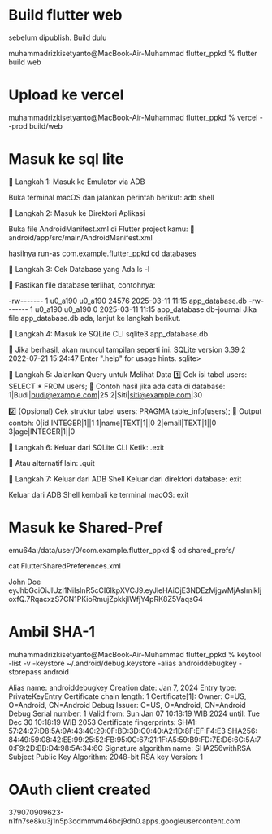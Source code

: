 # Build flutter web
sebelum dipublish. Build dulu

muhammadrizkisetyanto@MacBook-Air-Muhammad flutter_ppkd % flutter build web    

# Upload ke vercel
muhammadrizkisetyanto@MacBook-Air-Muhammad flutter_ppkd % vercel --prod build/web


# Masuk ke sql lite

📌 Langkah 1: Masuk ke Emulator via ADB

Buka terminal macOS dan jalankan perintah berikut:
adb shell


📌 Langkah 2: Masuk ke Direktori Aplikasi

Buka file AndroidManifest.xml di Flutter project kamu:
📂 android/app/src/main/AndroidManifest.xml

hasilnya
run-as com.example.flutter_ppkd
cd databases


📌 Langkah 3: Cek Database yang Ada
ls -l

📌 Pastikan file database terlihat, contohnya:

-rw------- 1 u0_a190 u0_a190 24576 2025-03-11 11:15 app_database.db
-rw------- 1 u0_a190 u0_a190     0 2025-03-11 11:15 app_database.db-journal
Jika file app_database.db ada, lanjut ke langkah berikut.

📌 Langkah 4: Masuk ke SQLite CLI
sqlite3 app_database.db

📌 Jika berhasil, akan muncul tampilan seperti ini:
SQLite version 3.39.2 2022-07-21 15:24:47
Enter ".help" for usage hints.
sqlite>

📌 Langkah 5: Jalankan Query untuk Melihat Data
1️⃣ Cek isi tabel users:
SELECT * FROM users;
📌 Contoh hasil jika ada data di database:
1|Budi|budi@example.com|25
2|Siti|siti@example.com|30

2️⃣ (Opsional) Cek struktur tabel users:
PRAGMA table_info(users);
📌 Output contoh:
0|id|INTEGER|1||1
1|name|TEXT|1||0
2|email|TEXT|1||0
3|age|INTEGER|1||0


📌 Langkah 6: Keluar dari SQLite CLI
Ketik:
.exit


📌 Atau alternatif lain:
.quit


📌 Langkah 7: Keluar dari ADB Shell
Keluar dari direktori database:
exit


Keluar dari ADB Shell kembali ke terminal macOS:
exit


# Masuk ke Shared-Pref
emu64a:/data/user/0/com.example.flutter_ppkd $ cd shared_prefs/                                                                                    

 cat FlutterSharedPreferences.xml                                                                                                                                                 
<?xml version='1.0' encoding='utf-8' standalone='yes' ?>
<map>
    <string name="flutter.username">John Doe</string>
    <string name="flutter.auth_token">eyJhbGciOiJIUzI1NiIsInR5cCI6IkpXVCJ9.eyJleHAiOjE3NDEzMjgwMjAsImlkIjoxfQ.7RqacxzS7CN1PKioRmujZpkkjIWfjY4pRK8Z5VaqsG4</string>
    <boolean name="flutter.isDarkMode" value="false" />
    <long name="flutter.age" value="25" />
</map>



# Ambil SHA-1
muhammadrizkisetyanto@MacBook-Air-Muhammad flutter_ppkd % keytool -list -v -keystore ~/.android/debug.keystore -alias androiddebugkey -storepass android

Alias name: androiddebugkey
Creation date: Jan 7, 2024
Entry type: PrivateKeyEntry
Certificate chain length: 1
Certificate[1]:
Owner: C=US, O=Android, CN=Android Debug
Issuer: C=US, O=Android, CN=Android Debug
Serial number: 1
Valid from: Sun Jan 07 10:18:19 WIB 2024 until: Tue Dec 30 10:18:19 WIB 2053
Certificate fingerprints:
         SHA1: 57:24:27:D8:5A:9A:43:40:29:0F:BD:3D:C0:40:A2:1D:8F:EF:F4:E3
         SHA256: 84:49:59:08:42:EE:99:25:52:FB:95:0C:67:21:1F:A5:59:B9:FD:7E:D6:6C:5A:70:F9:2D:BB:D4:98:5A:34:6C
Signature algorithm name: SHA256withRSA
Subject Public Key Algorithm: 2048-bit RSA key
Version: 1


# OAuth client created
379070909623-n1fn7se8ku3j1n5p3odmmvm46bcj9dn0.apps.googleusercontent.com